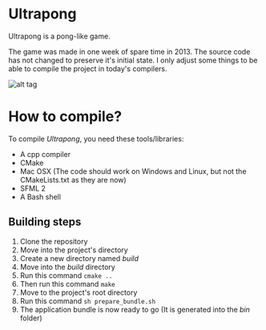 # Ultrapong
Ultrapong is a pong-like game. 

The game was made in one week of spare time in 2013. The source code has not changed
to preserve it's initial state. I only adjust some things to be able to compile the project
in today's compilers.

![alt tag](http://imgur.com/DBvkFqg.gifv)

# How to compile?
To compile _Ultrapong_, you need these tools/libraries:
- A cpp compiler
- CMake
- Mac OSX (The code should work on Windows and Linux, but not the CMakeLists.txt as they are now)
- SFML 2
- A Bash shell

## Building steps
1. Clone the repository
2. Move into the project's directory
3. Create a new directory named _build_
4. Move into the _build_ directory
5. Run this command `cmake ..`
6. Then run this command `make`
7. Move to the project's root directory
8. Run this command `sh prepare_bundle.sh`
9. The application bundle is now ready to go (It is generated into the _bin_ folder)
